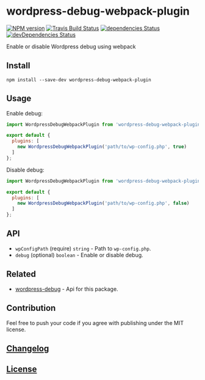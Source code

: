 # wordpress-debug-webpack-plugin

[![NPM version](https://img.shields.io/npm/v/wordpress-debug-webpack-plugin.svg)](https://www.npmjs.org/package/wordpress-debug-webpack-plugin) 
[![Travis Build Status](https://img.shields.io/travis/itgalaxy/wordpress-debug-webpack-plugin/master.svg?label=build)](https://travis-ci.org/itgalaxy/wordpress-debug-webpack-plugin) 
[![dependencies Status](https://david-dm.org/itgalaxy/wordpress-debug-webpack-plugin/status.svg)](https://david-dm.org/itgalaxy/wordpress-debug-webpack-plugin) 
[![devDependencies Status](https://david-dm.org/itgalaxy/wordpress-debug-webpack-plugin/dev-status.svg)](https://david-dm.org/itgalaxy/wordpress-debug-webpack-plugin?type=dev)

Enable or disable Wordpress debug using webpack

## Install

```shell
npm install --save-dev wordpress-debug-webpack-plugin
```

## Usage

Enable debug:

```js
import WordpressDebugWebpackPlugin from 'wordpress-debug-webpack-plugin';

export default {
  plugins: [
    new WordpressDebugWebpackPlugin('path/to/wp-config.php', true)
  ]
};
```

Disable debug:

```js
import WordpressDebugWebpackPlugin from 'wordpress-debug-webpack-plugin';

export default {
  plugins: [
    new WordpressDebugWebpackPlugin('path/to/wp-config.php', false)
  ]
};
```

## API

- `wpConfigPath` (require) `string` - Path to `wp-config.php`.
- `debug` (optional) `boolean` - Enable or disable debug.

## Related

- [wordpress-debug](https://github.com/itgalaxy/wordpress-debug) - Api for this package.

## Contribution

Feel free to push your code if you agree with publishing under the MIT license.

## [Changelog](CHANGELOG.md)

## [License](LICENSE)

